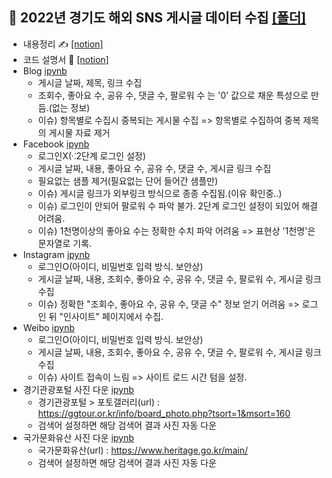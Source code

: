 ## 💾 2022년 경기도 해외 SNS 게시글 데이터 수집  [[폴더]](https://github.com/kbjung/Wantreez/tree/main/Crawling/gyeonggido)
+ 내용정리 ✍ [[notion]](https://www.notion.so/SNS-da3d2d48a900455bbd0270df0b338b41)
+ 코드 설명서 📃 [[notion]](https://www.notion.so/5f7b9484d2b14e54b0e4111e6a047ffd)
+ Blog [ipynb](https://github.com/kbjung/Wantreez/blob/main/Crawling/gyeonggido/blog_crawling.ipynb)
  - 게시글 날짜, 제목, 링크 수집
  - 조회수, 좋아요 수, 공유 수, 댓글 수, 팔로워 수 는 '0' 값으로 채운 특성으로 만듬.(없는 정보)
  - 이슈) 항목별로 수집시 중복되는 게시물 수집 => 항목별로 수집하여 중복 제목의 게시물 자료 제거
+ Facebook [ipynb](https://github.com/kbjung/Wantreez/blob/main/Crawling/gyeonggido/facebook_crawling.ipynb)
  - 로그인X(⁖2단계 로그인 설정)
  - 게시글 날짜, 내용, 좋아요 수, 공유 수, 댓글 수, 게시글 링크 수집
  - 필요없는 샘플 제거(필요없는 단어 들어간 샘플만)
  - 이슈) 게시글 링크가 외부링크 방식으로 종종 수집됨.(이유 확인중..)
  - 이슈) 로그인이 안되어 팔로워 수 파악 불가. 2단계 로그인 설정이 되있어 해결 어려움.
  - 이슈) 1천명이상의 좋아요 수는 정확한 수치 파악 어려움 => 표현상 '1천명'은 문자열로 기록.
+ Instagram [ipynb](https://github.com/kbjung/Wantreez/blob/main/Crawling/gyeonggido/insta_crawling.ipynb)
  - 로그인O(아이디, 비밀번호 입력 방식. 보안상)
  - 게시글 날짜, 내용, 조회수, 좋아요 수, 공유 수, 댓글 수, 팔로워 수, 게시글 링크 수집
  - 이슈) 정확한 "조회수, 좋아요 수, 공유 수, 댓글 수" 정보 얻기 어려움 => 로그인 뒤 "인사이트" 페이지에서 수집.
+ Weibo [ipynb](https://github.com/kbjung/Wantreez/blob/main/Crawling/gyeonggido/weibo_crawling.ipynb)
  - 로그인O(아이디, 비밀번호 입력 방식. 보안상)
  - 게시글 날짜, 내용, 조회수, 좋아요 수, 공유 수, 댓글 수, 팔로워 수, 게시글 링크 수집
  - 이슈) 사이트 접속이 느림 => 사이트 로드 시간 텀을 설정.
+ 경기관광포털 사진 다운 [ipynb](https://github.com/kbjung/Wantreez/blob/main/Crawling/gyeonggido/crawling_pic(ggtour).ipynb)
  - 경기관광포털 > 포토갤러리(url) : https://ggtour.or.kr/info/board_photo.php?tsort=1&msort=160
  - 검색어 설정하면 해당 검색어 결과 사진 자동 다운
+ 국가문화유산 사진 다운 [ipynb](https://github.com/kbjung/Wantreez/blob/main/Crawling/gyeonggido/crawling_pic(heritage).ipynb)
  - 국가문화유산(url) : https://www.heritage.go.kr/main/
  - 검색어 설정하면 해당 검색어 결과 사진 자동 다운
